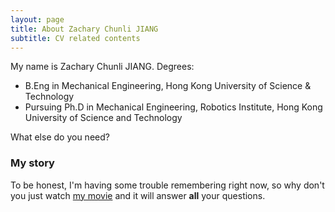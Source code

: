 ```yaml
---
layout: page
title: About Zachary Chunli JIANG
subtitle: CV related contents
---
```


My name is Zachary Chunli JIANG. Degrees:

- B.Eng in Mechanical Engineering, Hong Kong University of Science & Technology
- Pursuing Ph.D in Mechanical Engineering, Robotics Institute, Hong Kong University of Science and Technology

What else do you need?

### My story

To be honest, I'm having some trouble remembering right now, so why don't you just watch [my movie](https://en.wikipedia.org/wiki/The_Princess_Bride_%28film%29) and it will answer **all** your questions.
